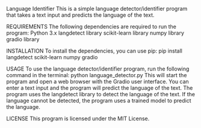 Language Identifier
This is a simple language detector/identifier program that takes a text input and predicts the language of the text.

REQUIREMENTS
The following dependencies are required to run the program:
  Python 3.x
  langdetect library
  scikit-learn library
  numpy library
  gradio library
  
INSTALLATION
To install the dependencies, you can use pip:
  pip install langdetect scikit-learn numpy gradio
  
USAGE
To use the language detector/identifier program, run the following command in the terminal:
  python language_detector.py
This will start the program and open a web browser with the Gradio user interface. You can enter a text input and the program will predict the language of the text.
The program uses the langdetect library to detect the language of the text. If the language cannot be detected, the program uses a trained model to predict the language.

LICENSE
This program is licensed under the MIT License.
